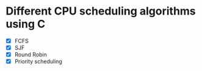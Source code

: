 # Different CPU scheduling algorithms using C
- [x] FCFS
- [x] SJF
- [x] Round Robin
- [x] Priority scheduling
